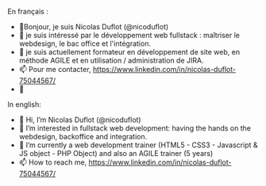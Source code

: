 En français :

- 👋Bonjour, je suis Nicolas Duflot (@nicoduflot)
- 👀 je suis intéressé par le développement web fullstack : maîtriser le webdesign, le bac office et l'intégration.
- 🌱 je suis actuellement formateur en développement de site web, en méthode AGILE et en utilisation / administration de JIRA.
- 📫 Pour me contacter, https://www.linkedin.com/in/nicolas-duflot-75044567/
- :game_die: 

In english:

- 👋 Hi, I’m Nicolas Duflot (@nicoduflot)
- 👀 I’m interested in fullstack web development: having the hands on the webdesign, backoffice and integration.
- 🌱 I’m currently a web development trainer (HTML5 - CSS3 - Javascript & JS object - PHP Object) and also an AGILE trainer (5 years)
- 📫 How to reach me, https://www.linkedin.com/in/nicolas-duflot-75044567/

<!---
nicoduflot/nicoduflot is a ✨ special ✨ repository because its `README.md` (this file) appears on your GitHub profile.
You can click the Preview link to take a look at your changes.
--->
